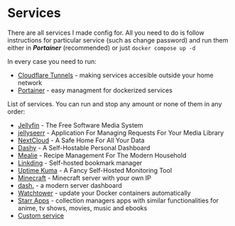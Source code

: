 # Services
There are all services I made config for. All you need to do is follow instructions for particular service (such as change password) and run them either in ***Portainer*** (recommended) or just ``docker compose up -d`` 

In every case you need to run:
- [Cloudflare Tunnels](tunnels) - making services accesible outside your home network
- [Portainer](portainer) - easy managment for dockerized services

List of services. You can run and stop any amount or none of them in any order:
- [Jellyfin](jellyfin) - The Free Software Media System
- [jellyseerr](jellyseerr) - Application For Managing Requests For Your Media Library
- [NextCloud](nextcloud) - A Safe Home For All Your Data
- [Dashy](dashy) - A Self-Hostable Personal Dashboard
- [Mealie](mealie) - Recipe Management For The Modern Household
- [Linkding](linkding) - Self-hosted bookmark manager
- [Uptime Kuma](uptime_kuma) - A Fancy Self-Hosted Monitoring Tool
- [Minecraft](minecraft) - Minecraft server with your own IP
- [dash.](dash) - a modern server dashboard
- [Watchtower](watchtower) - update your Docker containers automatically
- [Starr Apps](starr_apps) - collection managers apps with similar functionalities for anime, tv shows, movies, music and ebooks
- [Custom service](custom)
